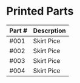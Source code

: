 # Printed Parts

| Part # | Descrption |
| -------- | -------- |
| #001 | Skirt Pice |
| #002 | Skirt Pice |
| #003 | Skirt Pice |
| #004 | Skirt Pice |
